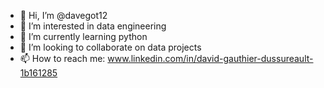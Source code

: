 - 👋 Hi, I’m @davegot12
- 👀 I’m interested in data engineering
- 🌱 I’m currently learning python
- 💞️ I’m looking to collaborate on data projects
- 📫 How to reach me: www.linkedin.com/in/david-gauthier-dussureault-1b161285

<!---
davegot12/davegot12 is a ✨ special ✨ repository because its `README.md` (this file) appears on your GitHub profile.
You can click the Preview link to take a look at your changes.
--->

